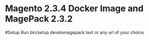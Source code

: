 # Magento 2.3.4 Docker Image and MagePack 2.3.2 

#Setup
Run bin/setup develomagepack.test or any url of your choice
